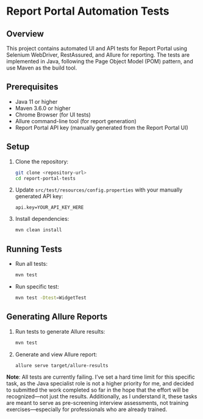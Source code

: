 # Report Portal Automation Tests

## Overview
This project contains automated UI and API tests for Report Portal using Selenium WebDriver, RestAssured, and Allure for reporting. The tests are implemented in Java, following the Page Object Model (POM) pattern, and use Maven as the build tool.

## Prerequisites
- Java 11 or higher
- Maven 3.6.0 or higher
- Chrome Browser (for UI tests)
- Allure command-line tool (for report generation)
- Report Portal API key (manually generated from the Report Portal UI)

## Setup
1. Clone the repository:
   ```bash
   git clone <repository-url>
   cd report-portal-tests
   ```
2. Update `src/test/resources/config.properties` with your manually generated API key:
   ```
   api.key=YOUR_API_KEY_HERE
   ```
3. Install dependencies:
   ```bash
   mvn clean install
   ```

## Running Tests
- Run all tests:
  ```bash
  mvn test
  ```
- Run specific test:
  ```bash
  mvn test -Dtest=WidgetTest
  ```

## Generating Allure Reports
1. Run tests to generate Allure results:
   ```bash
   mvn test
   ```
2. Generate and view Allure report:
   ```bash
   allure serve target/allure-results
   ```

**Note**: All tests are currently failing. I’ve set a hard time limit for this specific task, as the Java specialist role is not a higher priority for me, and decided to submitted the work completed so far in the hope that the effort will be recognized—not just the results. Additionally, as I understand it, these tasks are meant to serve as pre-screening interview assessments, not training exercises—especially for professionals who are already trained.
